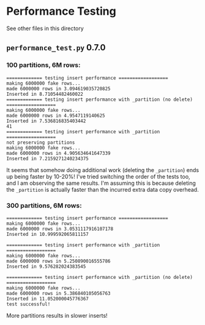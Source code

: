 # Performance Testing

See other files in this directory

## `performance_test.py` 0.7.0

### 100 partitions, 6M rows:

```
============= testing insert performance ==================
making 6000000 fake rows...
made 6000000 rows in 3.094619035720825
Inserted in 8.71054482460022
============= testing insert performance with _partition (no delete) ==================
making 6000000 fake rows...
made 6000000 rows in 4.9547119140625
Inserted in 7.536816835403442
41
============= testing insert performance with _partition ==================
not preserving partitions
making 6000000 fake rows...
made 6000000 rows in 4.905634641647339
Inserted in 7.2159271240234375
```

It seems that somehow doing additional work (deleting the `_partition`) ends up being faster by 10-20%! I've tried 
switching 
the order of the tests too, and I am observing the same results. I'm assuming this is because deleting the 
`_partition` is actually faster than the incurred extra data copy overhead.

### 300 partitions, 6M rows:

```
============= testing insert performance ==================
making 6000000 fake rows...
made 6000000 rows in 3.0531117916107178
Inserted in 10.999592065811157

============= testing insert performance with _partition ==================
making 6000000 fake rows...
made 6000000 rows in 5.250890016555786
Inserted in 9.576282024383545

============= testing insert performance with _partition (no delete) ==================
making 6000000 fake rows...
made 6000000 rows in 5.386840105056763
Inserted in 11.052000045776367
test successful!
```

More partitions results in slower inserts!
